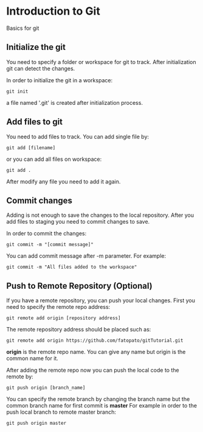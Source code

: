 # Introduction to Git

Basics for git

## Initialize the git
You need to specify a folder or workspace for git to track. After initialization git can detect the changes.

In order to initialize the git in a workspace:
``` shell
git init 
```
a file named '.git' is created after initialization process. 

## Add files to git
You need to add files to track.
You can add single file by:
``` shell
git add [filename]
```
or you can add all files on workspace:
``` shell
git add . 
```
After modify any file you need to add it again.

## Commit changes
Adding is not enough to save the changes to the local repository. After you add files to staging you need to commit changes to save.

In order to commit the changes:

``` shell
git commit -m "[commit message]" 
```

You can add commit message after -m parameter. For example:

``` shell
git commit -m "All files added to the workspace" 
```

## Push to Remote Repository (Optional)

If you have a remote repository, you can push your local changes.
First you need to specify the remote repo address:

``` shell
git remote add origin [repository address]
```

The remote repository address should be placed such as:
``` shell
git remote add origin https://github.com/fatopato/gitTutorial.git
```

**origin** is the remote repo name. You can give any name but origin is the common name for it.

After adding the remote repo now you can push the local code to the remote by:
``` shell
git push origin [branch_name]
```
You can specify the remote branch by changing the branch name but the common branch name for first commit is **master**
For example in order to the push local branch to remote master branch:

``` shell
git push origin master
```
